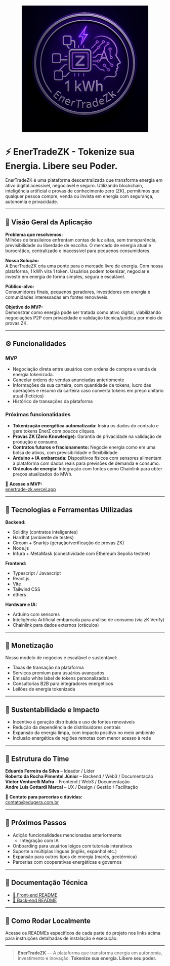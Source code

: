 <p align="center">
  <img src="back-end/assets/image.jpeg" alt="EnerTradeZK" width="400"/>
</p>

# ⚡ EnerTradeZK - Tokenize sua Energia. Libere seu Poder.

EnerTradeZK é uma plataforma descentralizada que transforma energia em ativo digital acessível, negociável e seguro. Utilizando blockchain, inteligência artificial e provas de conhecimento zero (ZK), permitimos que qualquer pessoa compre, venda ou invista em energia com segurança, autonomia e privacidade.

---

## 📘 Visão Geral da Aplicação

**Problema que resolvemos:**  
Milhões de brasileiros enfrentam contas de luz altas, sem transparência, previsibilidade ou liberdade de escolha. O mercado de energia atual é burocrático, centralizado e inacessível para pequenos consumidores.

**Nossa Solução:**  
A EnerTradeZK cria uma ponte para o mercado livre de energia. Com nossa plataforma, 1 kWh vira 1 token. Usuários podem tokenizar, negociar e investir em energia de forma simples, segura e escalável.

**Público-alvo:**  
Consumidores finais, pequenos geradores, investidores em energia e comunidades interessadas em fontes renováveis.

**Objetivo do MVP:**  
Demonstrar como energia pode ser tratada como ativo digital, viabilizando negociações P2P com privacidade e validação técnica/jurídica por meio de provas ZK.

---

## ⚙️ Funcionalidades

### MVP
- Negociação direta entre usuários com ordens de compra e venda de energia tokenizada.
- Cancelar ordens de vendas anunciadas anteriomente
- Informações da sua carteira, com quantidade de tokens, lucro das operações e resumo da carteira caso converta tokens em preço unitário atual (fictícios)
- Histórico de transações da plataforma
  
### Próximas funcionalidades
- **Tokenização energética automatizada:** Insira os dados do contrato e gere tokens EnerZ com poucos cliques.
- **Provas ZK (Zero Knowledge):** Garantia de privacidade na validação de produção e consumo.
- **Contratos futuros e fracionamento:** Negocie energia como em uma bolsa de ativos, com previsibilidade e flexibilidade.
- **Arduino + IA embarcada:** Dispositivos físicos com sensores alimentam a plataforma com dados reais para previsões de demanda e consumo.
- **Oráculos de energia:** Integração com fontes como Chainlink para obter preços atualizados do MWh.

🔗 **Acesse o MVP:**  
[enertrade-zk.vercel.app](https://enertrade-zk.vercel.app)

---

## 🧰 Tecnologias e Ferramentas Utilizadas

**Backend:**
- Solidity (contratos inteligentes)
- Hardhat (ambiente de testes)
- Circom + Snarkjs (geração/verificação de provas ZK)
- Node.js
- Infura + MetaMask (conectividade com Ethereum Sepolia testnet)

**Frontend:**
- Typescript / Javascript
- React.js
- Vite
- Tailwind CSS
- ethers

**Hardware e IA:**
- Arduino com sensores
- Inteligência Artificial embarcada para análise de consumo (via zK Verify)
- Chainlink para dados externos (oráculos)

---

## 💸 Monetização

Nosso modelo de negócios é escalável e sustentável:
- Taxas de transação na plataforma
- Serviços premium para usuários avançados
- Emissão white label de tokens personalizados
- Consultorias B2B para integradores energéticos
- Leilões de energia tokenizada

---

## 🌱 Sustentabilidade e Impacto

- Incentivo à geração distribuída e uso de fontes renováveis  
- Redução da dependência de distribuidores centrais  
- Expansão da energia limpa, com impacto positivo no meio ambiente  
- Inclusão energética de regiões remotas com menor acesso à rede

---

## 🧩 Estrutura do Time

**Eduardo Ferreira da Silva** – Ideador / Líder  
**Roberto da Rocha Pimentel Júnior** – Backend / Web3 / Documentação  
**Victor Venturelli Mafra** – Frontend / Web3 / Documentação  
**Andre Luis Gottardi Marcal** – UX / Design / Gestão / Facilitação  

📩 **Contato para parcerias e dúvidas:**  
[contato@edugera.com.br](mailto:contato@edugera.com.br)

---

## 🔮 Próximos Passos

- Adição funcionalidades mencionadas anteriormente
  - Integração com IA
- Onboarding para usuários leigos com tutoriais interativos  
- Suporte a múltiplas línguas (inglês, espanhol etc.)  
- Expansão para outros tipos de energia (marés, geotérmica)  
- Parcerias com cooperativas energéticas e governos

---

## 📄 Documentação Técnica

- [📂 Front-end README](./front-end/README.md)
- [📂 Back-end README](./back-end/README.md)

---

## 🚀 Como Rodar Localmente

Acesse os READMEs específicos de cada parte do projeto nos links acima para instruções detalhadas de instalação e execução.

---

> **EnerTradeZK** — A plataforma que transforma energia em autonomia, investimento e inovação.
> **Tokenize sua energia. Libere seu poder.**
